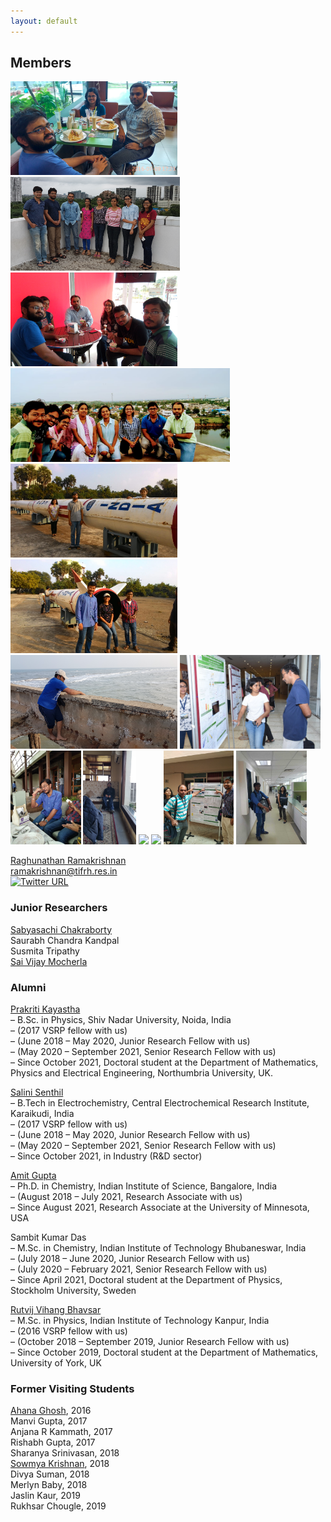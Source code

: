 ```yaml
---
layout: default
---
```


## Members


<img src="assets/img/sandwich.png"  height="150">
<img src="assets/img/transit.png"  height="150">
<img src="assets/img/IMG_20170801_162422.jpg"  height="150">     
<img src="assets/img/IMG-20180707-WA0002.jpg"  height="150">
<img src="assets/img/IMG-20181229-WA0012.jpg"  height="150">
<img src="assets/img/IMG-20181229-WA0014.jpg"  height="150">
<img src="assets/img/20181223_161551.jpg"  height="150">
<img src="assets/img/mumbai.jpeg"  height="150">
<img src="assets/img/sab.jpeg"  height="150">
<img src="assets/img/20190224_161103.jpg"  height="150">
<img src="assets/img/20200222_182353.jpg"  height="150">
<img src="assets/img/kicker.gif"  height="150">
<img src="assets/img/pondi.jpeg"  height="150">
<img src="assets/img/lockdown.jpeg"  height="150">


[Raghunathan Ramakrishnan](https://scholar.google.com/citations?user=jSCGozoAAAAJ&hl=en)      
<ramakrishnan@tifrh.res.in>      
[![Twitter URL](https://img.shields.io/twitter/url/https/twitter.com/raghurama123.svg?style=social&label=Follow%20%40raghurama123)](https://twitter.com/raghurama123)        


### Junior Researchers
[Sabyasachi Chakraborty](https://scholar.google.com/citations?user=SQsR-gYAAAAJ&hl=en)              
Saurabh Chandra Kandpal           
Susmita Tripathy       
[Sai Vijay Mocherla](https://vijaymocherla.github.io/)      

### Alumni
[Prakriti Kayastha](https://scholar.google.com/citations?user=XIU5zG4AAAAJ&hl=en)      
– B.Sc. in Physics, Shiv Nadar University, Noida, India      
– (2017 VSRP fellow with us)      
– (June 2018 – May 2020, Junior Research Fellow with us)      
– (May 2020 – September 2021, Senior Research Fellow with us)      
– Since October 2021, Doctoral student at the Department of Mathematics, Physics and Electrical Engineering, Northumbria University, UK.      

[Salini Senthil](https://scholar.google.com/citations?user=gQqXsJAAAAAJ&hl=en)      
– B.Tech in Electrochemistry, Central Electrochemical Research Institute, Karaikudi, India      
– (2017 VSRP fellow with us)      
– (June 2018 – May 2020, Junior Research Fellow with us)      
– (May 2020 – September 2021, Senior Research Fellow with us)      
– Since October 2021, in Industry (R&D sector)      

[Amit Gupta](https://scholar.google.com/citations?user=PMsv6NAAAAAJ&hl=en)      
– Ph.D. in Chemistry, Indian Institute of Science, Bangalore, India      
– (August 2018 – July 2021, Research Associate with us)      
– Since August 2021, Research Associate at the University of Minnesota, USA      

Sambit Kumar Das      
– M.Sc. in Chemistry, Indian Institute of Technology Bhubaneswar, India      
– (July 2018 – June 2020, Junior Research Fellow with us)      
– (July 2020 – February 2021, Senior Research Fellow with us)      
– Since April 2021, Doctoral student at the Department of Physics, Stockholm University, Sweden      

[Rutvij Vihang Bhavsar](https://scholar.google.com/citations?hl=en&user=B6A0YUwAAAAJ)      
– M.Sc. in Physics, Indian Institute of Technology Kanpur, India      
– (2016 VSRP fellow with us)      
– (October 2018 – September 2019, Junior Research Fellow with us)      
– Since October 2019, Doctoral student at the Department of Mathematics, University of York, UK      

### Former Visiting Students      
[Ahana Ghosh](https://scholar.google.com/citations?user=82ubzWoAAAAJ&hl=en&oi=ao), 2016      
Manvi Gupta, 2017      
Anjana R Kammath, 2017      
Rishabh Gupta, 2017      
Sharanya Srinivasan, 2018      
[Sowmya Krishnan](https://scholar.google.com/citations?user=C33jR_MAAAAJ&hl=en&oi=ao), 2018      
Divya Suman, 2018      
Merlyn Baby, 2018      
Jaslin Kaur, 2019      
Rukhsar Chougle, 2019      



